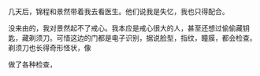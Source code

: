 几天后，锦程和景然带着我去看医生。他们说我是失忆，我也只得配合。

没来由的，我对景然起不了戒心。我本应是戒心很大的人，甚至还想过偷偷藏钥匙，藏剃须刀。可惜这边的门都是电子识别，据说脸型，指纹，瞳膜，都会检查。剃须刀也长得奇形怪状，像

做了各种检查，